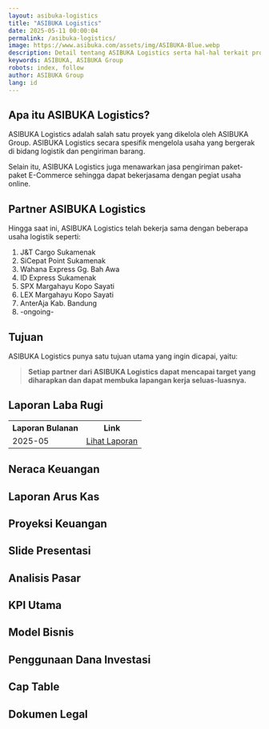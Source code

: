 ```yaml
---
layout: asibuka-logistics
title: "ASIBUKA Logistics"
date: 2025-05-11 00:00:04
permalink: /asibuka-logistics/
image: https://www.asibuka.com/assets/img/ASIBUKA-Blue.webp
description: Detail tentang ASIBUKA Logistics serta hal-hal terkait program ASIBUKA Logistics sebagai salah satu bisnis dari ASIBUKA Group.
keywords: ASIBUKA, ASIBUKA Group
robots: index, follow
author: ASIBUKA Group
lang: id
---
```

<h2 class='main-heading'>Apa itu ASIBUKA Logistics?</h2>

ASIBUKA Logistics adalah salah satu proyek yang dikelola oleh ASIBUKA Group. ASIBUKA Logistics secara spesifik mengelola usaha yang bergerak di bidang logistik dan pengiriman barang.

Selain itu, ASIBUKA Logistics juga menawarkan jasa pengiriman paket-paket E-Commerce sehingga dapat bekerjasama dengan pegiat usaha online.

<h2 class='main-heading'>Partner ASIBUKA Logistics</h2>

Hingga saat ini, ASIBUKA Logistics telah bekerja sama dengan beberapa usaha logistik seperti:

1. J&T Cargo Sukamenak
2. SiCepat Point Sukamenak
3. Wahana Express Gg. Bah Awa
4. ID Express Sukamenak
5. SPX Margahayu Kopo Sayati
6. LEX Margahayu Kopo Sayati
7. AnterAja Kab. Bandung
8. -ongoing-

<h2 class='main-heading'>Tujuan</h2>

ASIBUKA Logistics punya satu tujuan utama yang ingin dicapai, yaitu:

> **Setiap partner dari ASIBUKA Logistics dapat mencapai target yang diharapkan dan dapat membuka lapangan kerja seluas-luasnya.**

<h2 class='main-heading'>Laporan Laba Rugi</h2>
<div class='table-container'>
<table>
<tr>
<th>Laporan Bulanan</th><th>Link</th>
</tr>
<tr>
<td>2025-05</td>
<td><a class='btn block' title='Lihat Laporan' href='{{ page.url | replace: "/amp/" , "" }}?function=komisi-asibuka-logistics&title=Laporan%20Laba%20Rugi%20Periode%202025-5&title1=Ringkasan&id1=2PACX-1vTPeqxEnkAUsKekA0eIwQVVYkwNwbjolgYHMSLBbMgM4vK9WStDfwXZW6raUkGvqah1BSPc7WXHCYa0&gid1=254558185'>Lihat Laporan</a></td>
</tr>
</table>
</div>
<h2 class='main-heading'>Neraca Keuangan</h2>
<h2 class='main-heading'>Laporan Arus Kas</h2>
<h2 class='main-heading'>Proyeksi Keuangan</h2>
<h2 class='main-heading'>Slide Presentasi</h2>
<h2 class='main-heading'>Analisis Pasar</h2>
<h2 class='main-heading'>KPI Utama</h2>
<h2 class='main-heading'>Model Bisnis</h2>
<h2 class='main-heading'>Penggunaan Dana Investasi</h2>
<h2 class='main-heading'>Cap Table</h2>
<h2 class='main-heading'>Dokumen Legal</h2>